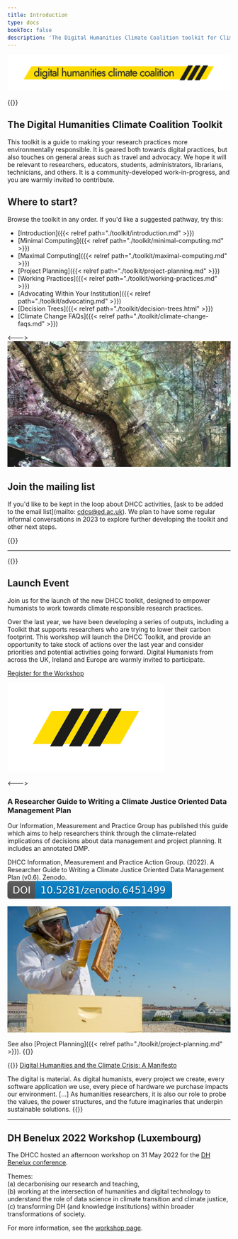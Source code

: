 ```yaml
---
title: Introduction
type: docs
bookToc: false
description: 'The Digital Humanities Climate Coalition toolkit for Climate Justice in humanities research.'
---
```


![The Digital Humanities Climate Coalition](DCHH_FINAL_LOWER_CASE_HAZARD.png)


{{<columns>}}
  
## The Digital Humanities Climate Coalition Toolkit
  
This toolkit is a guide to making your research practices more environmentally responsible. It is geared both towards digital practices, but also touches on general areas such as travel and advocacy. We hope it will be relevant to researchers, educators, students, administrators, librarians, technicians, and others. It is a community-developed work-in-progress, and you are warmly invited to contribute.
  
  ## Where to start?

Browse the toolkit in any order. If you'd like a suggested pathway, try this:

- [Introduction]({{< relref path="./toolkit/introduction.md" >}})
- [Minimal Computing]({{< relref path="./toolkit/minimal-computing.md" >}})
- [Maximal Computing]({{< relref path="./toolkit/maximal-computing.md" >}})
- [Project Planning]({{< relref path="./toolkit/project-planning.md" >}})
- [Working Practices]({{< relref path="./toolkit/working-practices.md" >}})
- [Advocating Within Your Institution]({{< relref path="./toolkit/advocating.md" >}})
- [Decision Trees]({{< relref path="./toolkit/decision-trees.html" >}})
- [Climate Change FAQs]({{< relref path="./toolkit/climate-change-faqs.md" >}})

<--->
[![aerial image of al-basrah](usgs-vbLuKHsYIE4-unsplash.jpg)](https://en.wikipedia.org/wiki/Basra#Climate)

  ## Join the mailing list
  
  If you'd like to be kept in the loop about DHCC activities, [ask to be added to the email list](mailto: cdcs@ed.ac.uk). We plan to have some regular informal conversations in 2023 to explore further developing the toolkit and other next steps.
  
  {{</columns>}}

---

{{<columns>}}
## Launch Event

Join us for the launch of the new DHCC toolkit, designed to empower humanists to work towards climate responsible research practices.

Over the last year, we have been developing a series of outputs, including a Toolkit that supports researchers who are trying to lower their carbon footprint. This workshop will launch the DHCC Toolkit, and provide an opportunity to take stock of actions over the last year and consider priorities and potential activities going forward. Digital Humanists from across the UK, Ireland and Europe are warmly invited to participate.

[Register for the Workshop](https://www.eventbrite.co.uk/e/digital-humanities-climate-coalition-tool-kit-launch-and-next-steps-tickets-418935967757)

![DHCC.jpg](DCHH_FINAL_HAZARD.png)

<--->

### A Researcher Guide to Writing a Climate Justice Oriented Data Management Plan

Our Information, Measurement and Practice Group has published this guide which aims to help researchers think through the climate-related implications of decisions about data management and project planning.  It includes an annotated DMP.

DHCC Information, Measurement and Practice Action Group. (2022). A Researcher Guide to Writing a Climate Justice Oriented Data Management Plan (v0.6). Zenodo. [![button](./zenodo.6451499.svg)](https://doi.org/10.5281/zenodo.6451499)

![Beekeeper](beekeeper.jpg)
  
See also [Project Planning]({{< relref path="./toolkit/project-planning.md" >}}).
{{</columns>}}



{{<hint info>}}
[Digital Humanities and the Climate Crisis: A Manifesto](https://dhc-barnard.github.io/envdh/)

The digital is material. As digital humanists, every project we create, every software application we use, every piece of hardware we purchase impacts our environment. [...] As humanities researchers, it is also our role to probe the values, the power structures, and the future imaginaries that underpin sustainable solutions.
{{</hint>}}

---

## DH Benelux 2022 Workshop (Luxembourg)

The DHCC hosted an afternoon workshop on 31 May 2022 for the [DH Benelux conference](https://2022.dhbenelux.org/).

Themes: \
(a) decarbonising our research and teaching,\
(b) working at the intersection of humanities and digital technology to understand the role of data science in climate transition and climate justice,\
(c) transforming DH (and knowledge institutions) within broader transformations of society.

For more information, see the [workshop page](https://sas-dhrh.github.io/dhcc-toolkit/toolkit/dh-benelux-workshop-2022.html).
